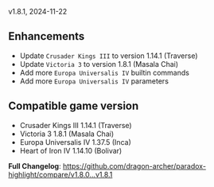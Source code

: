 v1.8.1, 2024-11-22

## Enhancements

- Update `Crusader Kings III` to version 1.14.1 (Traverse)
- Update `Victoria 3` to version 1.8.1 (Masala Chai)
- Add more `Europa Universalis IV` builtin commands
- Add more `Europa Universalis IV` parameters

## Compatible game version

- Crusader Kings III 1.14.1 (Traverse)
- Victoria 3 1.8.1 (Masala Chai)
- Europa Universalis IV 1.37.5 (Inca)
- Heart of Iron IV 1.14.10 (Bolivar)

**Full Changelog**: https://github.com/dragon-archer/paradox-highlight/compare/v1.8.0...v1.8.1
